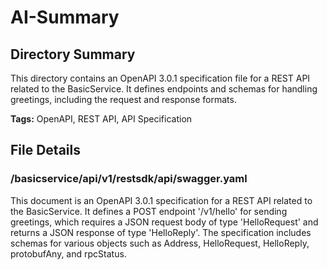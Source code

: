 # AI-Summary
## Directory Summary
This directory contains an OpenAPI 3.0.1 specification file for a REST API related to the BasicService. It defines endpoints and schemas for handling greetings, including the request and response formats.

**Tags:** OpenAPI, REST API, API Specification

## File Details
    
### /basicservice/api/v1/restsdk/api/swagger.yaml
This document is an OpenAPI 3.0.1 specification for a REST API related to the BasicService. It defines a POST endpoint '/v1/hello' for sending greetings, which requires a JSON request body of type 'HelloRequest' and returns a JSON response of type 'HelloReply'. The specification includes schemas for various objects such as Address, HelloRequest, HelloReply, protobufAny, and rpcStatus.
